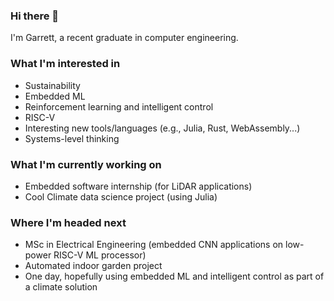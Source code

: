### Hi there 👋

I'm Garrett, a recent graduate in computer engineering.

### What I'm interested in
<!-- talk about interests, particularly technical -->
* Sustainability
* Embedded ML
* Reinforcement learning and intelligent control
* RISC-V
* Interesting new tools/languages (e.g., Julia, Rust, WebAssembly...)
* Systems-level thinking

### What I'm currently working on
<!-- talk about current projects, studies, goals -->
* Embedded software internship (for LiDAR applications)
* Cool Climate data science project (using Julia)

### Where I'm headed next
<!-- talk about upcoming job, grad school, projects, studies, long-term... -->
* MSc in Electrical Engineering (embedded CNN applications on low-power RISC-V ML processor)
* Automated indoor garden project
* One day, hopefully using embedded ML and intelligent control as part of a climate solution
